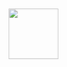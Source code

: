 



  <div align="center">
    <h3>
 
    
  </h3>

   </div>
    
<br><br>  
<p align="center">
  <a href="http://bricks.wiki/"><img src="https://user-images.githubusercontent.com/69374354/168800295-15aab6f9-e48e-49c8-a6ed-46136af88ab6.png" style="height:100px"></a>
  <br>


  
  
  
  
  

  
  
  
  
</p>
<br>
<p></p>
